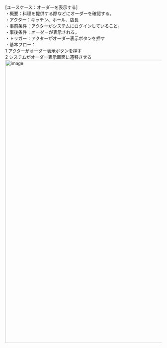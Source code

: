 [ユースケース：オーダーを表示する]  
・概要：料理を提供する際などにオーダーを確認する。  
・アクター：キッチン、ホール、店長  
・事前条件：アクターがシステムにログインしていること。  
・事後条件：オーダーが表示される。  
・トリガー：アクターがオーダー表示ボタンを押す    
・基本フロー：  
1 アクターがオーダー表示ボタンを押す    
2 システムがオーダー表示画面に遷移させる  
<img width="911" alt="image" src="https://github.com/urakawa-es5/security/assets/119495449/70b38354-8df6-43ea-a436-6fcde1c9cfd3">
